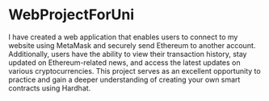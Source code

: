 # WebProjectForUni


I have created a web application that enables users to connect to my website using MetaMask and securely send Ethereum to another account. Additionally, users have the ability to view their transaction history, stay updated on Ethereum-related news, and access the latest updates on various cryptocurrencies. This project serves as an excellent opportunity to practice and gain a deeper understanding of creating your own smart contracts using Hardhat.
